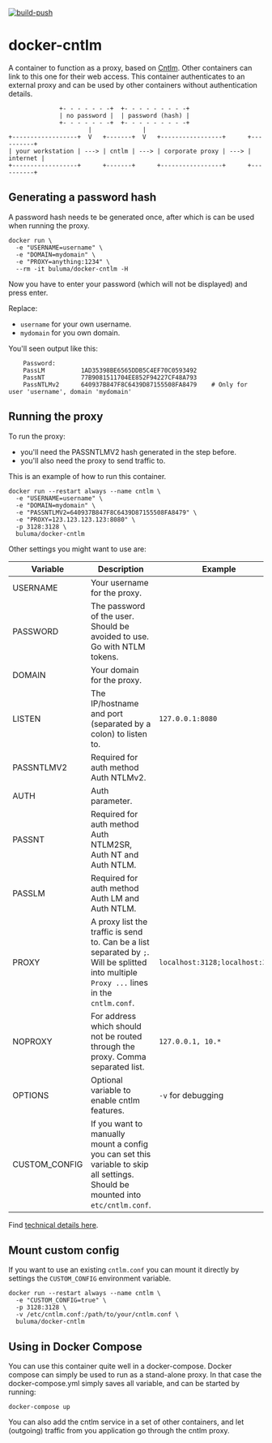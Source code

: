 [![build-push](https://github.com/buluma/docker-cntlm/actions/workflows/build-push-action.yml/badge.svg)](https://github.com/buluma/docker-cntlm/actions/workflows/build-push-action.yml)

# docker-cntlm

A container to function as a proxy, based on [Cntlm](http://cntlm.sourceforge.net). Other containers can link to this one for their web access. This container authenticates to an external proxy and can be used by other containers without authentication details.

```text
              +- - - - - - -+  +- - - - - - - - -+
              | no password |  | password (hash) |
              +- - - - - - -+  +- - - - - - - - -+
                      |              |
+------------------+  V   +-------+  V   +-----------------+      +----------+
| your workstation | ---> | cntlm | ---> | corporate proxy | ---> | internet |
+------------------+      +-------+      +-----------------+      +----------+
```

## Generating a password hash

A password hash needs te be generated once, after which is can be used when running the proxy.

```console
docker run \
  -e "USERNAME=username" \
  -e "DOMAIN=mydomain" \
  -e "PROXY=anything:1234" \
  --rm -it buluma/docker-cntlm -H
```

Now you have to enter your password (which will not be displayed) and press enter.

Replace:
- `username` for your own username.
- `mydomain` for you own domain.

You'll seen output like this:

```text
    Password: 
    PassLM          1AD35398BE6565DDB5C4EF70C0593492
    PassNT          77B9081511704EE852F94227CF48A793
    PassNTLMv2      640937B847F8C6439D87155508FA8479    # Only for user 'username', domain 'mydomain'
```

## Running the proxy

To run the proxy:
- you'll need the PASSNTLMV2 hash generated in the step before.
- you'll also need the proxy to send traffic to.

This is an example of how to run this container.

``` console
docker run --restart always --name cntlm \
  -e "USERNAME=username" \
  -e "DOMAIN=mydomain" \
  -e "PASSNTLMV2=640937B847F8C6439D87155508FA8479" \
  -e "PROXY=123.123.123.123:8080" \
  -p 3128:3128 \
  buluma/docker-cntlm
```

Other settings you might want to use are:

| Variable      | Description                                                                                                                                | Example                         |
| ------------- | ------------------------------------------------------------------------------------------------------------------------------------------ | ------------------------------- |
| USERNAME      | Your username for the proxy.                                                                                                               |                                 |
| PASSWORD      | The password of the user. Should be avoided to use. Go with NTLM tokens.                                                                   |                                 |
| DOMAIN        | Your domain for the proxy.                                                                                                                 |                                 |
| LISTEN        | The IP/hostname and port (separated by a colon) to listen to.                                                                              | `127.0.0.1:8080`                |
| PASSNTLMV2    | Required for auth method Auth NTLMv2.                                                                                                      |                                 |
| AUTH          | Auth parameter.                                                                                                                            |                                 |
| PASSNT        | Required for auth method Auth NTLM2SR, Auth NT and Auth NTLM.                                                                              |                                 |
| PASSLM        | Required for auth method Auth LM and Auth NTLM.                                                                                            |                                 |
| PROXY         | A proxy list the traffic is send to. Can be a list separated by `;`. Will be splitted into multiple `Proxy ...` lines in the `cntlm.conf`. | `localhost:3128;localhost:3129` |
| NOPROXY       | For address which should not be routed through the proxy. Comma separated list.                                                            | `127.0.0.1, 10.*`               |
| OPTIONS       | Optional variable to enable cntlm features.                                                                                                | `-v` for debugging              |
| CUSTOM_CONFIG | If you want to manually mount a config you can set this variable to skip all settings. Should be mounted into `etc/cntlm.conf`.            |                                 |

Find [technical details here](http://cntlm.sourceforge.net/cntlm_manual.pdf).

## Mount custom config

If you want to use an existing `cntlm.conf` you can mount it directly by settings the `CUSTOM_CONFIG` environment variable.

``` console
docker run --restart always --name cntlm \
  -e "CUSTOM_CONFIG=true" \
  -p 3128:3128 \
  -v /etc/cntlm.conf:/path/to/your/cntlm.conf \
  buluma/docker-cntlm
```

## Using in Docker Compose

You can use this container quite well in a docker-compose. Docker compose can simply be used to run as a stand-alone proxy. In that case the docker-compose.yml simply saves all variable, and can be started by running:

```console
docker-compose up
```

You can also add the cntlm service in a set of other containers, and let (outgoing) traffic from you application go through the cntlm proxy.

